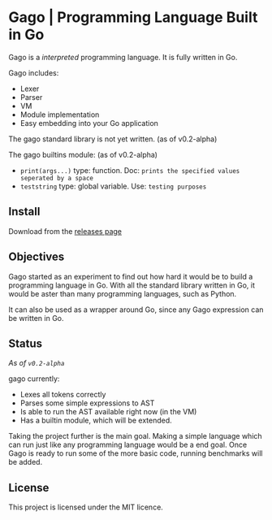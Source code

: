 # Gago | Programming Language Built in Go

Gago is a _interpreted_ programming language. It is fully written in Go.

Gago includes:

- Lexer
- Parser
- VM
- Module implementation
- Easy embedding into your Go application

The gago standard library is not yet written. (as of v0.2-alpha)

The gago builtins module: (as of v0.2-alpha)

- `print(args...)` type: function. Doc: `prints the specified values seperated by a space`
- `teststring` type: global variable. Use: `testing purposes`

## Install

Download from the [releases page](https://github.com/glaukiol1/gago/releases)

## Objectives

Gago started as an experiment to find out how hard it would be to build a programming language in Go. With all the standard library written in Go, it would be aster than many programming languages, such as Python.

It can also be used as a wrapper around Go, since any Gago expression can be written in Go.

## Status

_As of `v0.2-alpha`_

gago currently:

- Lexes all tokens correctly
- Parses some simple expressions to AST
- Is able to run the AST available right now (in the VM)
- Has a builtin module, which will be extended.

Taking the project further is the main goal. Making a simple language which can run just like any programming language would be a end goal. Once Gago is ready to run some of the more basic code, running benchmarks will be added.

## License

This project is licensed under the MIT licence.

